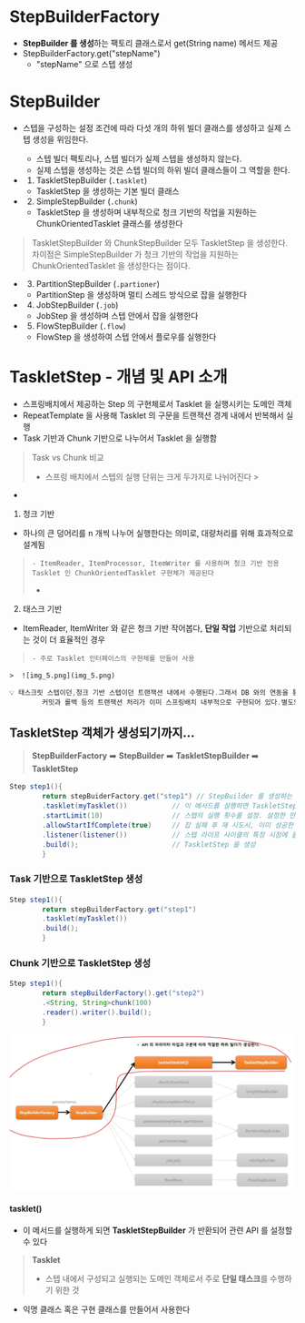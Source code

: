 # StepBuilderFactory

- **StepBuilder 를 생성**하는 팩토리 클래스로서 get(String name) 메서드 제공
- StepBuilderFactory.get("stepName")
    - "stepName" 으로 스텝 생성

# StepBuilder

- 스텝을 구성하는 설정 조건에 따라 다섯 개의 하위 빌더 클래스를 생성하고 실제 스텝 생성을 위임한다.
    - 스텝 빌더 팩토리나, 스텝 빌더가 실제 스텝을 생성하지 않는다.
    - 실제 스텝을 생성하는 것은 스텝 빌더의 하위 빌더 클래스들이 그 역할을 한다.
-
    1. TaskletStepBuilder (`.tasklet`)

    - TaskletStep 을 생성하는 기본 빌더 클래스
-
    2. SimpleStepBuilder (`.chunk`)

    - TaskletStep 을 생성하며 내부적으로 청크 기반의 작업을 지원하는 ChunkOrientedTasklet 클래스를 생성한다
> TaskletStepBuilder 와 ChunkStepBuilder 모두 TaskletStep 을 생성한다.
> 차이점은 SimpleStepBuilder 가 청크 기반의 작업을 지원하는 ChunkOrientedTasklet 을 생성한다는 점이다.
-
    3. PartitionStepBuilder (`.partioner`)

    - PartitionStep 을 생성하며 멀티 스레드 방식으로 잡을 실행한다
-
    4. JobStepBuilder (`.job`)

    - JobStep 을 생성하며 스텝 안에서 잡을 실행한다
-
    5. FlowStepBuilder (`.flow`)

    - FlowStep 을 생성하여 스텝 안에서 플로우를 실행한다

# TaskletStep - 개념 및 API 소개

- 스프링배치에서 제공하는 Step 의 구현체로서 Tasklet 을 실행시키는 도메인 객체
- RepeatTemplate 을 사용해 Tasklet 의 구문을 트랜잭션 경계 내에서 반복해서 실행
- Task 기반과 Chunk 기반으로 나누어서 Tasklet 을 실행함

> Task vs Chunk 비교
> - 스프링 배치에서 스텝의 실행 단위는 크게 두가지로 나뉘어진다
    >
-
1. 청크 기반
>
- 하나의 큰 덩어리를 n 개씩 나누어 실행한다는 의미로, 대량처리를 위해 효과적으로 설계됨
>     - ItemReader, ItemProcessor, ItemWriter 를 사용하며 청크 기반 전용 Tasklet 인 ChunkOrientedTasklet 구현체가 제공된다
>   -
2. 태스크 기반
>
- ItemReader, ItemWriter 와 같은 청크 기반 작어봅다, **단일 작업** 기반으로 처리되는 것이 더 효율적인 경우
>     - 주로 Tasklet 인터페이스의 구현체를 만들어 사용

    >  ![img_5.png](img_5.png)

```java
💡 태스크릿 스텝이던,청크 기반 스텝이던 트랜잭션 내에서 수행된다.그래서 DB 와의 연동을 통한 작업 처리 시
        커밋과 롤백 등의 트랜잭션 처리가 이미 스프링배치 내부적으로 구현되어 있다.별도의 트랜잭션 처리를 위한 구문 작성이 필요없다!
```

## TaskletStep 객체가 생성되기까지...

> **StepBuilderFactory** ➡️ **StepBuilder** ➡️ **TaskletStepBuilder** ➡️ **TaskletStep**

```java
Step step1(){
        return stepBuiderFactory.get("step1") // StepBuilder 를 생성하는 팩토리. 스텝 이름을 매개변수로 받음
        .tasklet(myTasklet())           // 이 메서드를 실행하면 TaskletStepBuilder 반환
        .startLimit(10)                 // 스텝의 실행 횟수를 설정. 설정한 만큼 실행되고 초과시 익셉션. 기본값은 INTEGER.MAX_VALUE
        .allowStartIfComplete(true)     // 잡 실패 후 재 시도시, 이미 성공한 스텝은 실행되지 않는 것이 기본. 그러나 이 API 로 true 값을 주면 성공한 스텝이라 할지라도 재실행됨
        .listener(listener())           // 스텝 라이프 사이클의 특정 시점에 콜백을 제공받도록 리스너를 설정
        .build();                       // TaskletStep 을 생성
        }
```

### Task 기반으로 TaskletStep 생성

```java
Step step1(){
        return stepBuilderFactory.get("step1")
        .tasklet(myTasklet())
        .build();
        }
```

### Chunk 기반으로 TaskletStep 생성

```java
Step step1(){
        return stepBuilderFactory().get("step2")
        .<String, String>chunk(100)
        .reader().writer().build();
        }
```

![img_6.png](img_6.png)

#### tasklet()
- 이 메서드를 실행하게 되면 **TaskletStepBuilder** 가 반환되어 관련 API 를 설정할 수 있다
> **Tasklet**
> - 스텝 내에서 구성되고 실행되는 도메인 객체로서 주로 **단일 태스크**를 수행하기 위한 것
- 익명 클래스 혹은 구현 클래스를 만들어서 사용한다


